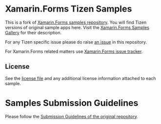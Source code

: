 Xamarin.Forms Tizen Samples
=====================

This is a fork of [Xamarin.Forms samples repository](https://github.com/xamarin/xamarin-forms-samples). You will find Tizen versions of original sample apps here. Visit the [Xamarin.Forms Samples Gallery](https://developer.xamarin.com/samples/xamarin-forms/Xamarin.Forms/) for their description.

For any Tizen specific issue please do raise [an issue](https://github.com/Samsung/xamarin-forms-samples/issues) in this repository.

For Xamarin.Forms related matters use [Xamarin.Forms issue tracker](https://github.com/xamarin/xamarin-forms-samples/issues).

License
-------

See the [license file](LICENSE) and any additional license information attached to each sample.

Samples Submission Guidelines
=============================

Please follow the [Submission Guidelines of the original repository](https://github.com/xamarin/xamarin-forms-samples#samples-submission-guidelines).
